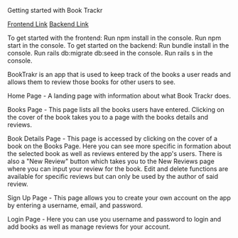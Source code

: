 Getting started with Book Trackr

[Frontend Link](https://github.com/eklenczar/book-tracker-frontend)
[Backend Link](https://github.com/eklenczar/book-tracker-backend)

To get started with the frontend: Run npm install in the console. Run npm start in the console.
To get started on the backend: Run bundle install in the console. Run rails db:migrate db:seed in the console. Run rails s in the console.

BookTrakr is an app that is used to keep track of the books a user reads and allows them to review those books for other users to see.

Home Page - A landing page with information about what Book Trackr does. 

Books Page - This page lists all the books users have entered. Clicking on the cover of the book takes you to a page with the books details and reviews.

Book Details Page - This page is accessed by clicking on the cover of a book on the Books Page. Here you can see more specific in formation about the selected book as well as reviews entered by the app's users. There is also a "New Review" button which takes you to the New Reviews page where you can input your review for the book. Edit and delete functions are available for specific reviews but can only be used by the author of said review.

Sign Up Page - This page allows you to create your own account on the app by entering a username, email, and password.

Login Page - Here you can use you username and password to login and add books as well as manage reviews for your account.